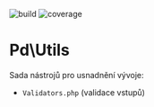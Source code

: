 ![build](https://travis-ci.com/peckadesign/utils.svg?branch=master)
![coverage](https://img.shields.io/badge/coverage-100%25-green)

# Pd\Utils

Sada nástrojů pro usnadnění vývoje:
- `Validators.php` (validace vstupů)
